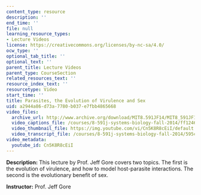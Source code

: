 ```yaml
---
content_type: resource
description: ''
end_time: ''
file: null
learning_resource_types:
- Lecture Videos
license: https://creativecommons.org/licenses/by-nc-sa/4.0/
ocw_type: ''
optional_tab_title: ''
optional_text: ''
parent_title: Lecture Videos
parent_type: CourseSection
related_resources_text: ''
resource_index_text: ''
resourcetype: Video
start_time: ''
title: Parasites, the Evolution of Virulence and Sex
uid: a2944a86-d73a-7780-b037-e7fbb4865668
video_files:
  archive_url: http://www.archive.org/download/MIT8.591JF14/MIT8_591JF14_lec20_300k.mp4
  video_captions_file: /courses/8-591j-systems-biology-fall-2014/ff12465018ef5403ae600b746a587baa_Cn5K8R8cEiI.vtt
  video_thumbnail_file: https://img.youtube.com/vi/Cn5K8R8cEiI/default.jpg
  video_transcript_file: /courses/8-591j-systems-biology-fall-2014/595cf1b24910d881c89505595d91e497_Cn5K8R8cEiI.pdf
video_metadata:
  youtube_id: Cn5K8R8cEiI
---
```


**Description:** This lecture by Prof. Jeff Gore covers two topics. The first is the evolution of virulence, and how to model host-parasite interactions. The second is the evolutionary benefit of sex.

**Instructor:** Prof. Jeff Gore

